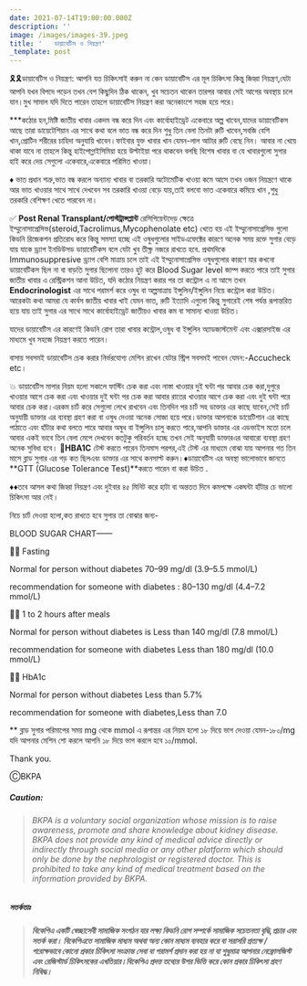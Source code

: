 ```yaml
---
date: 2021-07-14T19:00:00.000Z
description: ''
image: /images/images-39.jpeg
title: '   ডায়াবেটিস ও নিয়ন্ত্রণ'
_template: post
---
```


🎗🎗ডায়াবেটিস ও নিয়ন্ত্রণ: আপনি যত চিকিৎসাই করুন না কেন ডায়াবেটিস এর মূল চিকিৎসা কিন্তু জিহ্বা নিয়ন্ত্রণ,যেটা আপনি যখন বিপদে পড়েন তখন বেশ কিছুদিন ঠিক থাকেন, খুব সচেতন থাকেন তারপর আবার সেই আগের অবস্থায় চলে যান।মুখ সামাল যদি দিতে পারেন তাহলে ডায়াবেটিস নিয়ন্ত্রণ করা অনেকাংশে সহজ হয়ে পরে।

\***কঠোর হন,মিষ্টি জাতীয় খাবার একদম বন্ধ করে দিন এবং কার্বোহাইড্রেট একেবারে অল্প খাবেন,যাদের ডায়াবেটিকস আছে তারা ডায়েটেশিয়ান এর সাথে কথা বলে ভাত বন্ধ করে দিন শুধু তিন বেলা তিনটা রুটি  খাবেন,সবজি বেশি খান,প্রোটিন শরীরের চাহিদা অনুযায়ি খাবেন।ফাইবার যুক্ত খাবার খান যেমন-লাল আটার রুটি বেছে নিন। আবার না খেয়ে থাকা যাবে না তাহলে কিন্তু হাইপোগ্লাইসিমিয়া হয়ে উল্টাইয়া পরে থাকবেন বলছি বিশেষ খাবার বা যে খাবারগুলো সুগার হাই করে দেয় সেগুলো একেবারে,একেবারে পরিমিত খাওয়া।

♦️ ভাত প্রধান শত্রু,ভাত বন্ধ করলে অন্যান্য খাবার বা তরকারি অটোমেটিক খাওয়া কমে আসে তখন ওজন নিয়ন্ত্রণে থাকে আর ভাত খাওয়ার সাথে সাথে দেখবেন সব তরকারি খাওয়া বেড়ে যায়,তাই বলবো ভাত একেবারে কমিয়ে খান ,শুধু তরকারি বেশিক্ষণ খেতে পারবেন না।

✅ **Post Renal Transplant/পোস্টট্রান্সপ্লান্ট** রেসিপিয়েন্টদেড় ক্ষেত্রে ইম্মুনোসাপ্রেসিভ(steroid,Tacrolimus,Mycophenolate etc) খেতে হয় এই ইম্মুনোসাপ্রেসিভ গুলো কিডনি রিজেকশন প্রতিরোধ করে কিন্তু সমস্যা হচ্ছে এই ওষুধগুলোর সাইডএফেক্টের কারণে অনেক সময় রক্তে সুগার বেড়ে যায় যাকে ড্র্যাগ ইনডিউসড ডায়াবেটিকস বলে যেটা খুব তীক্ষ্ণ নজরে রাখতে হবে. প্রথমদিকে Immunosuppresive ড্র্যাগ বেশি মাত্রায় চলে তাই এই ইম্মুনোসাপ্রেসিভ ওষুধগুলোর কারণে যার কখনো ডায়াবেটিকস ছিল না বা বাড়তি সুগার ছিলোনা তারও হুট্ করে Blood Sugar level জাম্প করতে পারে তাই সুগার জাতীয় খাবার এ রেস্ট্রিকশন আনা উচিত, যদি কঠোর নিয়ন্ত্রণ করার পর তা কন্ট্রোল এ না আসে তখন **Endocrinologist** এর সাথে পরামর্শ করে ওষুধ বা অল্পমাত্রায় ইন্সুলিন/ইন্সুলিন নিয়ে কন্ট্রোল করা উচিত। আরেকটা কথা আমরা যে কার্বস জাতীয় খাবার খাই যেমন ভাত, রুটি ইত্যাদি এগুলো কিন্তু সুগারেই শেষ পর্যন্ত রূপান্তরিত হয়ে যায় তাই সুগার এর সাথে সাথে কার্বোহাইড্রেট জাতীয়ও খাবার কম বা সামান্য খাওয়া উচিত।

যাদের ডায়াবেটিস এর কারণেই কিডনি রোগ তারা খাবার কন্ট্রোল,ওষুধ বা ইন্সুলিন অ্যাডজাস্টমেন্ট এবং এক্সারসাইজ এর মাধ্যমে খুব সহজে নিয়ন্ত্রণ করতে পারেন।

বাসায় সবসমই ডায়াবেটিস চেক করার নির্ভরযোগ্য মেশিন রাখেন যেটার স্ট্রিপ সবসমই পাবেন যেমন:-Accucheck etc।

💥 ডায়াবেটিস মাপার নিয়ম হলো সকালে ফাস্টিং চেক করা এবং নাস্তা খাওয়ার দুই ঘন্টা পর আবার চেক করা,দুপুরে খাওয়ার আগে চেক করা এবং খাওয়ার দুই ঘন্টা পর চেক করা আবার রাতের খাওয়ার আগে চেক করা এবং দুই ঘন্টা পরে আবার চেক করা।এরকম চার্ট করে সেগুলো লেখে রাখবেন এবং তিনদিন পর চার্ট সহ ডাক্তার এর কাছে যাবেন,সেই চার্ট অনুযায়ী ডাক্তার এর ব্যবস্থা গ্রহণ করা বা ওষুধ দেওয়া অনেক সোজা হয়ে পরে।ডাক্তার আপনাকে ডায়েটিশান এর কাছে পাঠাতে এবং হাঁটার কথা বলতে পারে আবার অষুধ বা ইন্সুলিন চালু করতে পারে,আপনি ডাক্তার এর এডভাইস মতো চলে আবার একই ভাবে তিন বেলা মেপে দেখবেন কতটুকু পরিবর্তন হচ্ছে তখন সেই অনুযায়ী ডাক্তারএর আবারো ব্যবস্থা গ্রহণ অনেক সুবিধা হবে। 🔸️**HBA1C** টেস্ট করতে পারেন তিনমাস পরপর,এই টেস্ট এর মাধ্যমে বোঝা যায় আপনার গত তিন মাসে ব্লাড সুগার এর গড় কত ছিলএবং ডাক্তার এর সাথে কনসাল্ট করুন।♦️ডায়াবেটিস এর অবস্থা ভালোভাবে জানতে **GTT (Glucose Tolerance Test)**করতে পারেন বা করা উচিত .

♦️♦️তবে আসল কথা জিহ্বা নিয়ন্ত্রণ এবং দুইবার ৪৫ মিনিট করে হাটা বা অন্ততত দিনে কমপক্ষে একঘন্টা হাঁটার চে ভালো চিকিৎসা আর নেই।

নিচে চার্ট দেওয়া হলো,কত রাখতে হবে সুগার তা বোঝার জন্য-

BLOOD SUGAR CHART——

💁‍♂️ Fasting

Normal for person without diabetes 70–99 mg/dl (3.9–5.5 mmol/L)

recommendation for someone with diabetes : 80–130 mg/dl (4.4–7.2 mmol/L)

💁‍♂️ 1 to 2 hours after meals

Normal for person without diabetes is Less than 140 mg/dl (7.8 mmol/L)

recommendation for someone with diabetes Less than 180 mg/dl (10.0 mmol/L)

💁‍♂️ HbA1c

Normal for person without diabetes Less than 5.7%

recommendation for someone with diabetes,Less than 7.0

\** ব্লাড সুগার পরিমাপের সময় mg থেকে mmol এ রূপান্তর এর নিয়ম হলো ১৮ দিয়ে ভাগ দেওয়া যেমন-১৮০/mg যদি আপনার মেশিন শো করলে আপনি ১৮ দিয়ে ভাগ করলে হবে ১০/mmol.

Thank you.

ⒸBKPA

##### **Caution:**

> ###### BKPA is a voluntary social organization whose mission is to raise awareness, promote and share knowledge about kidney disease. BKPA does not provide any kind of medical advice directly or indirectly through social media or any other platform which should only be done by the nephrologist or registered doctor. This is prohibited to take any kind of medical treatment based on the information provided by BKPA.

##### **সতর্কতাঃ**

> ###### **বিকেপিএ একটি স্বেচ্ছাসেবী সামাজিক সংগঠন যার লক্ষ্য কিডনি রোগ সম্পর্কে সামাজিক সচেতনতা বৃদ্ধি,প্রচার এবং সতর্ক করা। বিকেপিএতে সামাজিক মাধ্যম অথবা অন্য কোন মাধ্যম ব্যবহার করে বা সরাসরি প্রত্যক্ষ / পরোক্ষভাবে কোনো প্রকার চিকিৎসা সংক্রান্ত সেবা বা পরামর্শ প্রদান করা হয় না যা শুধুমাত্র আপনার নেফ্রোলজিস্ট এবং রেজিস্টার্ড চিকিৎসকের এখতিয়ার।বিকেপিএ প্রদত্ত তথ্যের উপর ভিত্তি করে কোন প্রকার চিকিৎসা গ্রহণ নিষিদ্ধ।**
